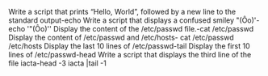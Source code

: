 Write a script that prints “Hello, World”, followed by a new line to the standard output-echo
Write a script that displays a confused smiley "(Ôo)'-echo '"(Ôo)'\'
Display the content of the /etc/passwd file.-cat /etc/passwd
Display the content of /etc/passwd and /etc/hosts- cat /etc/passwd /etc/hosts
Display the last 10 lines of /etc/passwd-tail
Display the first 10 lines of /etc/passwd-head 
Write a script that displays the third line of the file iacta-head -3 iacta |tail -1

